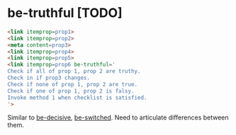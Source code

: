 # be-truthful [TODO]

```html
<link itemprop=prop1>
<link itemprop=prop2>
<meta content=prop3>
<link itemprop=prop4>
<link itemprop=prop5>
<link itemprop=prop6 be-truthful='
Check if all of prop 1, prop 2 are truthy.
Check in if prop3 changes.
Check if none of prop 1, prop 2 are true.
Check if one of prop 1, prop 2 is falsy.
Invoke method 1 when checklist is satisfied. 
'>
```

Similar to [be-decisive](https://github.com/bahrus/be-decisive), [be-switched](https://github.com/bahrus/be-switched).  Need to articulate differences between them.